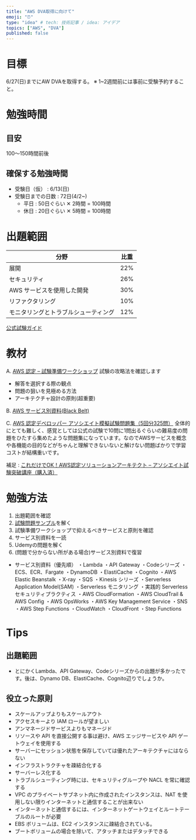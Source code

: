 ```yaml
---
title: "AWS DVA取得に向けて"
emoji: "⏰"
type: "idea" # tech: 技術記事 / idea: アイデア
topics: ["AWS", "DVA"]
published: false
---
```


# 目標
6/27(日)までにAW DVAを取得する。
※ 1~2週間前には事前に受験予約すること。

# 勉強時間
## 目安
100〜150時間前後

## 確保する勉強時間
- 受験日（仮） : 6/13(日)
- 受験日までの日数 : 72日(4/2~)
  - 平日 : 50日ぐらい ✕ 2時間 = 100時間
  - 休日 : 20日ぐらい ✕ 5時間 = 100時間

# 出題範囲
| 分野| 比重 |
| ---- | ---- |
|展開 |22%|
|セキュリティ |26%|
|AWS サービスを使用した開発 |30%|
|リファクタリング |10%|
|モニタリングとトラブルシューティング|12%|

[公式試験ガイド](https://d1.awsstatic.com/ja_JP/training-and-certification/docs-dev-associate/AWS-Certified-Developer-Associate_Exam-Guide.pdf)

# 教材
A. [AWS 認定 – 試験準備ワークショップ](https://www.aws.training/Details/eLearning?id=62521)
試験の攻略法を確認します
- 解答を選択する際の観点
- 問題の狙いを見極める方法
- アーキテクチャ設計の原則(超重要)

B.  [AWS サービス別資料(Black Belt)](https://aws.amazon.com/jp/aws-jp-introduction/aws-jp-webinar-service-cut/)

C.  [AWS 認定デベロッパー アソシエイト模擬試験問題集（5回分325問）](https://www.udemy.com/course/aws-31955/)
全体的にとても難しく、感覚としては公式の試験で10問に1問出るぐらいの難易度の問題をひたすら集めたような問題集になっています。なのでAWSサービスを概念や各機能の目的などがちゃんと理解できないないと解けない問題ばかりで学習コストが結構重いです。

補足 : [これだけでOK！AWS認定ソリューションアーキテクト – アソシエイト試験突破講座（購入済）](https://www.udemy.com/course/aws-associate/learn/quiz/4628740#overview)

# 勉強方法
1. 出題範囲を確認
2. [試験問題サンプル](https://d1.awsstatic.com/ja_JP/training-and-certification/docs-dev-associate/AWS-Certified-Developer-Associate_Sample-Questions.pdf)を解く
3. 試験準備ワークショップで抑えるべきサービスと原則を確認
4. サービス別資料を一読
5. Udemyの問題を解く
6. (問題で分からない所がある場合)サービス別資料で復習

- サービス別資料（優先順）
・Lambda
・API Gateway
・Codeシリーズ
・ECS、ECR、Fargate
・DynamoDB
・ElastiCache
・Cognito
・AWS Elastic Beanstalk
・X-ray
・SQS
・Kinesis シリーズ
・Serverless Application Model(SAM)
・Serverless モニタリング
・実践的 Serverless セキュリティプラクティス
・AWS CloudFormation
・AWS CloudTrail & AWS Config
・AWS OpsWorks
・AWS Key Management Service
・SNS
・AWS Step Functions
・CloudWatch
・CloudFront
・Step Functions


# Tips
## 出題範囲
- とにかくLambda、API Gateway、Codeシリーズからの出題が多かったです。後は、Dynamo DB、ElastiCache、Cognito辺りでしょうか。

## 役立った原則
- スケールアップよりもスケールアウト
- アクセスキーより IAM ロールが望ましい
- アンマネージドサービスよりもマネージド
- リソースや API を直接公開する事は避け、AWS エッジサービスや API ゲートウェイを使用する
- サーバーにセッション状態を保存していては優れたアーキテクチャにはならない
- インフラストラクチャを疎結合化する
- サーバーレス化する
- トラブルシューティング時には、セキュリティグループや NACL を常に確認する
- VPC のプライベートサブネット内に作成されたインスタンスは、NAT を使用しない限りインターネットと通信することが出来ない
- インターネットと通信するには、インターネットゲートウェイとルートテーブルのルートが必要
- EBS ボリュームは、EC2 インスタンスに疎結合されている。
- ブートボリュームの場合を除いて、アタッチまたはデタッチできる